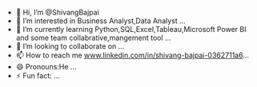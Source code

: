 - 👋 Hi, I’m @ShivangBajpai
- 👀 I’m interested in Business Analyst,Data Analyst ...
- 🌱 I’m currently learning Python,SQL,Excel,Tableau,Microsoft Power BI and some team collabrative,mangement tool ...
- 💞️ I’m looking to collaborate on ...
- 📫 How to reach me www.linkedin.com/in/shivang-bajpai-0362711a6...
- 😄 Pronouns:He ...
- ⚡ Fun fact: ...

<!---
ShivangBajpai/ShivangBajpai is a ✨ special ✨ repository because its `README.md` (this file) appears on your GitHub profile.
You can click the Preview link to take a look at your changes.
--->
